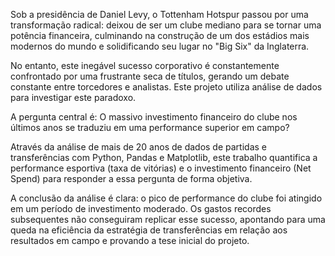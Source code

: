 Sob a presidência de Daniel Levy, o Tottenham Hotspur passou por uma transformação radical: deixou de ser um clube mediano para se tornar uma potência financeira, culminando na construção de um dos estádios mais modernos do mundo e solidificando seu lugar no "Big Six" da Inglaterra.

No entanto, este inegável sucesso corporativo é constantemente confrontado por uma frustrante seca de títulos, gerando um debate constante entre torcedores e analistas. Este projeto utiliza análise de dados para investigar este paradoxo.

A pergunta central é: O massivo investimento financeiro do clube nos últimos anos se traduziu em uma performance superior em campo?

Através da análise de mais de 20 anos de dados de partidas e transferências com Python, Pandas e Matplotlib, este trabalho quantifica a performance esportiva (taxa de vitórias) e o investimento financeiro (Net Spend) para responder a essa pergunta de forma objetiva.

A conclusão da análise é clara: o pico de performance do clube foi atingido em um período de investimento moderado. Os gastos recordes subsequentes não conseguiram replicar esse sucesso, apontando para uma queda na eficiência da estratégia de transferências em relação aos resultados em campo e provando a tese inicial do projeto.


